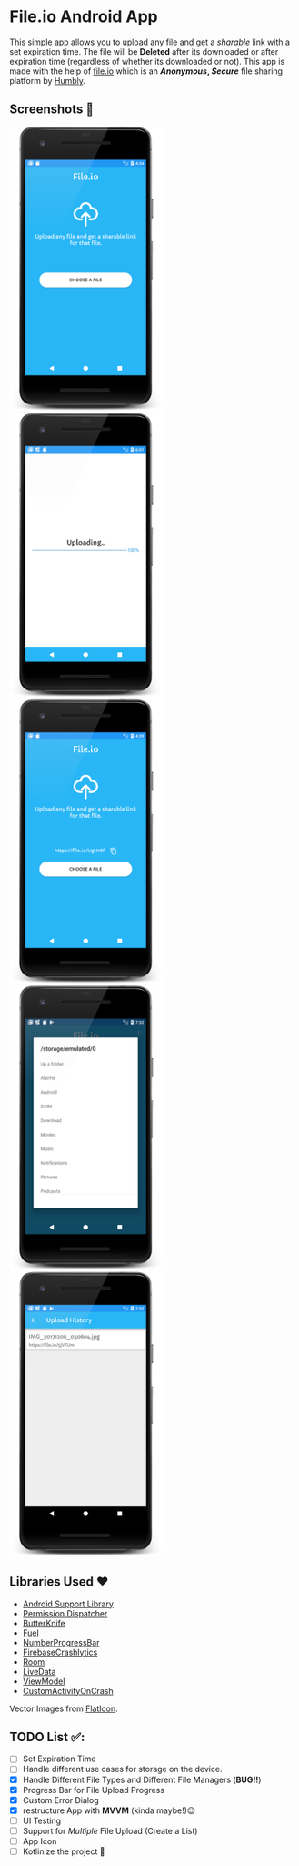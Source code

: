 # File.io Android App
This simple app allows you to upload any file and get a _sharable_ link with a set expiration time.
The file will be **Deleted** after its downloaded or after expiration time (regardless of whether its downloaded or not).
This app is made with the help of [file.io](https://file.io) which is an **_Anonymous_, _Secure_** file sharing platform by [Humbly](http://humbly.com/).

## Screenshots 📸
<p float="left">
<img src="/screenshots/home_screen_framed.png" alt="Home Screen"  height="500"/><img src="/screenshots/file_upload.png" alt="Sharable Link" height="500" /> <img src="/screenshots/upload_file_link.png" alt="Sharable Link" height="500" />
<img src="/screenshots/file_chooser.png" alt="Sharable Link" height="500" />
<img src="/screenshots/upload_history.png" alt="Sharable Link" height="500" /></p>

## Libraries Used ❤️
- [Android Support Library](https://developer.android.com/topic/libraries/support-library/index.html)
- [Permission Dispatcher](https://permissions-dispatcher.github.io/PermissionsDispatcher/)
- [ButterKnife](http://jakewharton.github.io/butterknife/)
- [Fuel](https://github.com/kittinunf/Fuel)
- [NumberProgressBar](https://github.com/daimajia/NumberProgressBar)
- [FirebaseCrashlytics](https://firebase.google.com/docs/crashlytics)
- [Room](https://developer.android.com/topic/libraries/architecture/room.html)
- [LiveData](https://developer.android.com/topic/libraries/architecture/livedata.html)
- [ViewModel](https://developer.android.com/topic/libraries/architecture/viewmodel.html)
- [CustomActivityOnCrash](https://github.com/Ereza/CustomActivityOnCrash)

Vector Images from [FlatIcon](https://www.flaticon.com/).

## TODO List ✅:
- [ ] Set Expiration Time
- [ ] Handle different use cases for storage on the device.
- [X] Handle Different File Types and Different File Managers (**BUG!!**)
- [X] Progress Bar for File Upload Progress
- [X] Custom Error Dialog
- [X] restructure App with **MVVM** (kinda maybe!)😉
- [ ] UI Testing
- [ ] Support for *Multiple* File Upload (Create a List)
- [ ] App Icon
- [ ] Kotlinize the project 🎳
